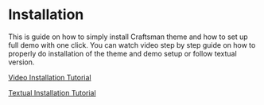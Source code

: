 # Installation

This is guide on how to simply install Craftsman theme and how to set up full demo with one click. You can watch video step by step guide on how to properly do installation of the theme and demo setup or follow textual version.

[Video Installation Tutorial](//chapter1.md#installation)

[Textual Installation Tutorial](/textual-installation-tutorial.html#textual-installation-tutorial)



#### 



